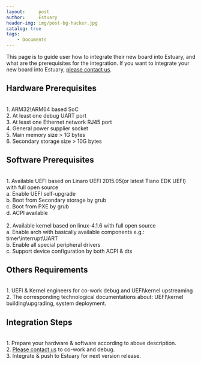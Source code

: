 ```yaml
---
layout:     post
author:     Estuary
header-img: img/post-bg-hacker.jpg
catalog: true
tags: 
    - Documents
---
```


This page is to guide user how to integrate their new board into Estuary, and what are the prerequisites for the integration.
If you want to integrate your new board into Estuary, <a href="https://github.com/open-estuary/estuary/issues/new" target="_blank">please contact us</a>.
<h2>Hardware Prerequisites</h2>
<br>1. ARM32\ARM64 based SoC
<br>2. At least one debug UART port
<br>3. At least one Ethernet network RJ45 port
<br>4. General power supplier socket
<br>5. Main memory size &gt; 1G bytes
<br>6. Secondary storage size &gt; 10G bytes
<h2>Software Prerequisites</h2>
<br>1. Available UEFI based on Linaro UEFI 2015.05(or latest Tiano EDK UEFI) with full open source
<br>a. Enable UEFI self-upgrade
<br>b. Boot from Secondary storage by grub
<br>c. Boot from PXE by grub
<br>d. ACPI available
<br>
<br>2. Available kernel based on linux-4.1.6 with full open source
<br>a. Enable arch with basically available components e.g.: timer\interrupt\UART
<br>b. Enable all special peripheral drivers
<br>c. Support device configuration by both ACPI &amp; dts
<h2>Others Requirements</h2>
<br>1. UEFI &amp; Kernel engineers for co-work debug and UEFI\kernel upstreaming
<br>2. The corresponding technological documentations about: UEFI\kernel building\upgrading, system deployment.
<h2>Integration Steps</h2>
<br>1. Prepare your hardware &amp; software according to above description.
<br>2. <a href="https://github.com/open-estuary/estuary/issues/new" target="_blank">Please contact us</a> to co-work and debug.
<br>3. Integrate &amp; push to Estuary for next version release.
